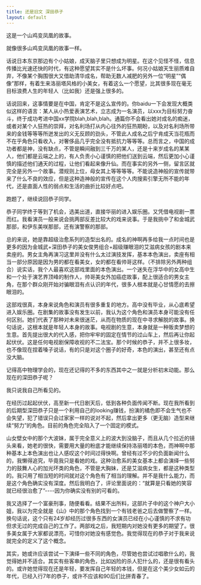 ```yaml
---
title: 还是旧文 深田恭子
layout: default
---
```


这是一个山鸡变凤凰的故事。

就像很多山鸡变凤凰的故事一样。

话说日本东京那边有个小姑娘，成天脑子里只想成为明星。在这个见怪不怪，信息传播比光速还快的时代，有这种愿望其实不是什么坏事。何况小姑娘天生丽质难自弃，不像某个胸围很大又借助清华成名，帮助无数人减肥的另外一位“明星”“偶像”那样，有着生来洛丽塔风格的小美女，有着这么一个愿望，比其很多现在毫无目标浪费人生的年轻人（比如我）还是强上很多的。

话说回来，这事情要是在中国，肯定不是这么宣传的。你baidu一下会发现大概类似这样的语言：某人从小热爱表演艺术，立志成为一名演员，以xxx为目标努力奋斗，终于成功考进中国xx学院blah,blah,blah。通篇你不会看出她对成名的痴迷，或者对某个人狂热的崇拜，对名利场打从内心往外的狂热期盼，以及对名利场所带来的金钱等等等所迸发出的义无反顾的劲头，不管此人成名之后宁肯成天当花瓶而不在乎角色只看收入，对奢侈品几乎完全没有抵抗力等等等。总而言之，中国的成功者都是神，没有缺点，不管是瞬间融到三千万的某人，还是十来岁成名的某某人，他们都是云端之上的，有人负责小心谨慎的把他们送到云端，然后更加小心谨慎的描述他们通天的过程，让他们看起来像升仙。而在事实的另外一侧，留言区就完全是另外一个故事。潜规则上位，母女其上等等等等。不能说造神般的宣传就带来了什么不良的效应，但是这种造神般的宣传在这个人肉搜索引擎无所不能的年代，还是直面人性的弱点和生活的曲折比较好点吧。

跑题了，继续说回恭子同学。

恭子同学终于等到了机会，选美出道，直接华丽的进入娱乐圈。又凭借电视剧一票而红。我看演员一般来说会挑两部反差比较大的戏来说事。于是我挑中了和金城武那部，和伊东美咲那部，还有演警察的那部。

总的来说，她是靠超级治愈系列的造型出名的。成名的神啊再多给我一点时间也是更多的因为金城武+深田恭子的美女俊男组合+超级赚眼泪的艾滋病女孩的剧本来卖座的。男女主角再演习这里并没有什么太过演技发挥，基本本色演出，卖座有相当一部分原因是因为男的都在看美女，女的都在看帅哥这样。（不排除另外两种组合）说实话，我个人最喜欢这部戏里面的本色演出。一个迷失在浮华中的女高中生和一个处于演艺界顶峰的制作人，帅哥美女外加癌症故事，配上很适合的男女主角，在那个群众刚开始对骗眼泪有点认识的年代，很多人根本就是心甘情愿的去擦眼泪的。

这部戏很真，本身来说角色和演员有很多重复的地方。高中没有毕业，从心底希望进入娱乐圈。在剧集的故事没有发生以前，我认为这个角色和演员本身可能没有任何区别。她们代表了那种对未来很迷茫，从而在物质的现在中寻求解脱的故事。换句话说，这根本就是年轻人本身的故事。电视剧的生意，本身就是一种贩卖梦想的生意。首先提出很大的代入感，把你牢牢的固定在情节的过山车上，然后再让你起起伏伏。这是任何电视剧保障收视的不二法宝。那个时候的恭子，并不上很多妆，也不像现在捏着嗓子说话，有的只是对这个圈子的好奇，本色的演出，甚至还有点没大脑。

记得高中物理学会的，现在还记得的不多的东西其中之一就是分析初末动能。那么现在的深田恭子呢？

我只说我自己所看见的。

在经历过起起伏伏，高至新一代日剧天后，低到各种负面传闻不断。现在我所看到的后期型深田恭子只是一个利用自己的looking赚钱，扮演的橘色即不会生气也不会失望，犯了错误只会过家家一样的说对不起，然后拿出更多（更无脑）造型来继续“努力”的角色。目前的角色完全陷入了一个固定的模式。

山女壁女中的那个大波妹，属于完全意义上的波大到没脑子，而且从几个拉近的镜头来看，她老的很快，需要用大量的粉底才能继续保持洛丽塔的本色，而神啊中那种基本上本色演出也让人感叹这个时间过得快啊。曾经有过不少的负面新闻什么的，我懒得追究，毕竟我只是看她的戏。这种治愈系的美女基本上都会演绎一些努力的鼓舞人心的加光环类的角色，不管是大胸妹，还是艾滋病女生，都是这种类型的。我只用了相当短的时间就对这个角色有了相当的理解。并不是我什么能力，而是这个角色确实没有深度。然后我明白了，评论里面说的：“就算是只看她的笑容就已经很治愈了”----因为你确实没有别的可看的。

我又选择了一个富豪刑事，随便看看。结果不出所料，这部片子中的这个神户大小姐，我以为完全就是《山》中的那个角色找到一个有钱老爸之后去做警察了一样。换句话说，这个只有24岁却经历过很多东西的女演员已经在小心谨慎的不求有功但求无过的完成自己的工作了。两部戏之后，我短期内对她没有更多的期望了。很多美女属于大家都说漂亮，可惜你对她没有感觉色。我觉得现在的恭子对于我来说就完全的定义了这个概念。

其实，她或许应该尝试一下演绎一些不同的角色，尽管她也尝试过唱歌什么的，我觉得她并不适合。其实有些客串的角色，比如凶险的杀人犯什么的，还是很有看头的。或许她觉得现在还是年轻，要发挥自己年轻的本钱，但是在这个美少女如云的年代，已经入行7年的恭子，或许不应该和90后们比拼青春了。